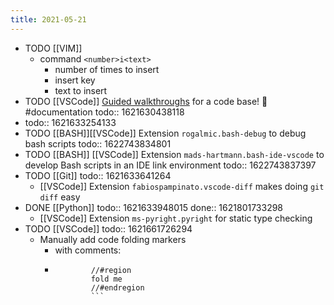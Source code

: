 ```yaml
---
title: 2021-05-21
---
```


- TODO [[VIM]]
	- command `<number>i<text>`
		- number of times to insert
		- insert key
		- text to insert
- TODO [[VSCode]] [Guided walkthroughs](https://github.com/microsoft/codetour) for a code base! 🤯 #documentation
  todo:: 1621630438118
-
  todo:: 1621633254133
- TODO [[BASH]][[VSCode]] Extension `rogalmic.bash-debug` to debug bash scripts
  todo:: 1622743834801
- TODO [[BASH]] [[VSCode]] Extension `mads-hartmann.bash-ide-vscode` to develop Bash scripts in an IDE link environment
  todo:: 1622743837397
- TODO [[Git]]
  todo:: 1621633641264
	- [[VSCode]] Extension `fabiospampinato.vscode-diff` makes doing `git diff` easy
- DONE [[Python]]
  todo:: 1621633948015
  done:: 1621801733298
	- [[VSCode]] Extension `ms-pyright.pyright` for static type checking
- TODO [[VSCode]]
  todo:: 1621661726294
	- Manually add code folding markers
		- with comments:
		-
		  ```
		  		  //#region
		  		  fold me
		  		  //#endregion
		  		  ```